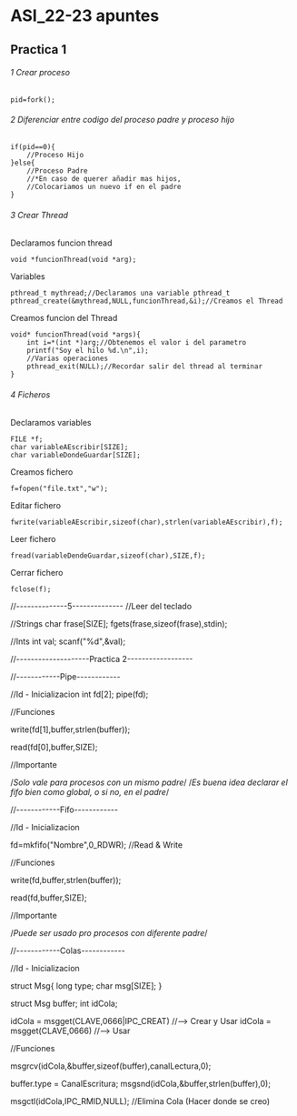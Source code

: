 # ASI_22-23 apuntes

## Practica 1

###### 1 Crear proceso

```
pid=fork();
```

###### 2 Diferenciar entre codigo del proceso padre y proceso hijo

```
if(pid==0){
	//Proceso Hijo
}else{
	//Proceso Padre
	//*En caso de querer añadir mas hijos,
	//Colocariamos un nuevo if en el padre
}
```

###### 3 Crear Thread


Declaramos funcion thread

```
void *funcionThread(void *arg);
```

Variables
```
pthread_t mythread;//Declaramos una variable pthread_t
pthread_create(&mythread,NULL,funcionThread,&i);//Creamos el Thread
```

Creamos funcion del Thread

```
void* funcionThread(void *args){
	int i=*(int *)arg;//Obtenemos el valor i del parametro
	printf("Soy el hilo %d.\n",i);
	//Varias operaciones
	pthread_exit(NULL);//Recordar salir del thread al terminar
}
```

###### 4 Ficheros

Declaramos variables
```
FILE *f;
char variableAEscribir[SIZE];
char variableDondeGuardar[SIZE];
```

Creamos fichero

```
f=fopen("file.txt","w");
```

Editar fichero
```
fwrite(variableAEscribir,sizeof(char),strlen(variableAEscribir),f);
```

Leer fichero
```
fread(variableDendeGuardar,sizeof(char),SIZE,f);
```

Cerrar fichero
```
fclose(f);
```

//--------------5--------------
//Leer del teclado

//Strings
char frase[SIZE];
fgets(frase,sizeof(frase),stdin);

//Ints
int val;
scanf("%d",&val);


//--------------------Practica 2------------------

//------------Pipe------------

//Id - Inicializacion
int fd[2];
pipe(fd);

//Funciones

write(fd[1],buffer,strlen(buffer));

read(fd[0],buffer,SIZE);

//Importante

/*Solo vale para procesos con un mismo padre*/
/*Es buena idea declarar el fifo bien como global, o si no, en el padre*/

//------------Fifo------------

//Id - Inicializacion

fd=mkfifo("Nombre",0_RDWR); //Read & Write

//Funciones

write(fd,buffer,strlen(buffer));

read(fd,buffer,SIZE);

//Importante

/*Puede ser usado pro procesos con diferente padre*/

//------------Colas------------

//Id - Inicializacion

struct Msg{
	long type;
	char msg[SIZE];
	}
	
struct Msg buffer;
int idCola;


idCola = msgget(CLAVE,0666|IPC_CREAT) //--> Crear y Usar
idCola = msgget(CLAVE,0666) //--> Usar

//Funciones

msgrcv(idCola,&buffer,sizeof(buffer),canalLectura,0);

buffer.type = CanalEscritura;
msgsnd(idCola,&buffer,strlen(buffer),0);

msgctl(idCola,IPC_RMID,NULL); //Elimina Cola (Hacer donde se creo)

